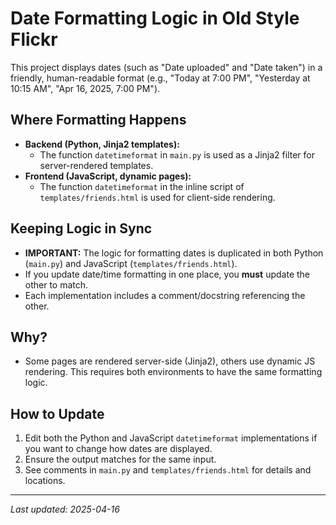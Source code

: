 # Date Formatting Logic in Old Style Flickr

This project displays dates (such as "Date uploaded" and "Date taken") in a friendly, human-readable format (e.g., "Today at 7:00 PM", "Yesterday at 10:15 AM", "Apr 16, 2025, 7:00 PM").

## Where Formatting Happens

- **Backend (Python, Jinja2 templates):**
  - The function `datetimeformat` in `main.py` is used as a Jinja2 filter for server-rendered templates.
- **Frontend (JavaScript, dynamic pages):**
  - The function `datetimeformat` in the inline script of `templates/friends.html` is used for client-side rendering.

## Keeping Logic in Sync

- **IMPORTANT:** The logic for formatting dates is duplicated in both Python (`main.py`) and JavaScript (`templates/friends.html`).
- If you update date/time formatting in one place, you **must** update the other to match.
- Each implementation includes a comment/docstring referencing the other.

## Why?

- Some pages are rendered server-side (Jinja2), others use dynamic JS rendering. This requires both environments to have the same formatting logic.

## How to Update

1. Edit both the Python and JavaScript `datetimeformat` implementations if you want to change how dates are displayed.
2. Ensure the output matches for the same input.
3. See comments in `main.py` and `templates/friends.html` for details and locations.

---

_Last updated: 2025-04-16_
